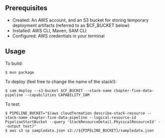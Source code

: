 ## Prerequisites

* Created: An AWS account, and an S3 bucket for storing temporary deployment artifacts (referred to as $CF_BUCKET below)
* Installed: AWS CLI, Maven, SAM CLI
* Configured: AWS credentials in your terminal

## Usage

To build:

```
$ mvn package
```

To deploy (feel free to change the name of the stack!):

```
$ sam deploy --s3-bucket $CF_BUCKET --stack-name chapter-five-data-pipeline --capabilities CAPABILITY_IAM
```

To test:


```
$ PIPELINE_BUCKET="$(aws cloudformation describe-stack-resource --stack-name chapter-five-data-pipeline --logical-resource-id PipelineStartBucket --query 'StackResourceDetail.PhysicalResourceId' --output text)"
$ aws s3 cp sampledata.json s3://${PIPELINE_BUCKET}/sampledata.json
```

